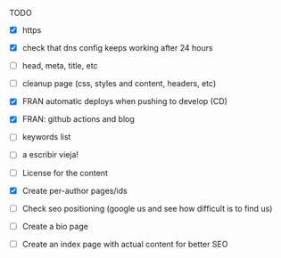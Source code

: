TODO
- [x] https
- [x] check that dns config keeps working after 24 hours
- [ ] head, meta, title, etc
- [ ] cleanup page (css, styles and content, headers, etc)
- [x] FRAN automatic deploys when pushing to develop (CD)
- [x] FRAN: github actions and blog
- [ ] keywords list
- [ ] a escribir vieja!
- [ ] License for the content
- [x] Create per-author pages/ids
- [ ] Check seo positioning (google us and see how difficult is to find us)
- [ ] Create a bio page
- [ ] Create an index page with actual content for better SEO





